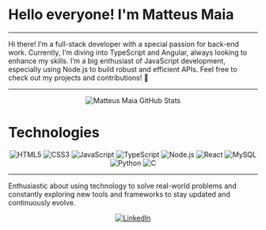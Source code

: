 # Hello everyone! I'm Matteus Maia

---

Hi there! I’m a full-stack developer with a special passion for back-end work. Currently, I’m diving into TypeScript and Angular, always looking to enhance my skills. I’m a big enthusiast of JavaScript development, especially using Node.js to build robust and efficient APIs. Feel free to check out my projects and contributions! 🚀

---

<div align="center">
    <img src="https://github-readme-stats.vercel.app/api?username=MatteusMaiaa&show_icons=true&theme=highcontrast" alt="Matteus Maia GitHub Stats"/>
</div>

# Technologies

<div align="center">
    <img src="https://img.shields.io/badge/HTML5-E34F26?style=for-the-badge&logo=html5&logoColor=white" alt="HTML5"/>
    <img src="https://img.shields.io/badge/CSS3-1572B6?style=for-the-badge&logo=css3&logoColor=white" alt="CSS3"/>
    <img src="https://img.shields.io/badge/JavaScript-F7DF1E?style=for-the-badge&logo=javascript&logoColor=black" alt="JavaScript"/>
    <img src="https://img.shields.io/badge/TypeScript-007ACC?style=for-the-badge&logo=typescript&logoColor=white" alt="TypeScript"/>
    <img src="https://img.shields.io/badge/Node.js-43853D?style=for-the-badge&logo=node.js&logoColor=white" alt="Node.js"/>
    <img src="https://img.shields.io/badge/React-20232A?style=for-the-badge&logo=react&logoColor=61DAFB" alt="React"/>
    <img src="https://img.shields.io/badge/MySQL-00000F?style=for-the-badge&logo=mysql&logoColor=white" alt="MySQL"/>
    <img src="https://img.shields.io/badge/Python-14354C?style=for-the-badge&logo=python&logoColor=white" alt="Python"/>
    <img src="https://img.shields.io/badge/C-00599C?style=for-the-badge&logo=c&logoColor=white" alt="C"/>
</div>

---

Enthusiastic about using technology to solve real-world problems and constantly exploring new tools and frameworks to stay updated and continuously evolve.

<div align="center">
    <a href="https://www.linkedin.com/in/matteusmaiarg/">
        <img src="https://img.shields.io/badge/LinkedIn-0077B5?style=for-the-badge&logo=linkedin&logoColor=white" alt="LinkedIn"/>
    </a>
</div>
